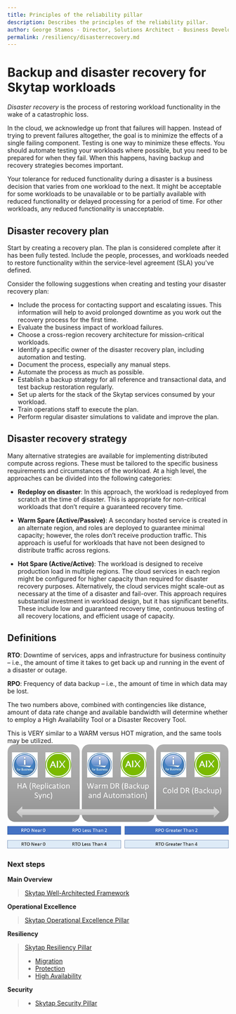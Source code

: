 ```yaml
---
title: Principles of the reliability pillar
description: Describes the principles of the reliability pillar.
author: George Stamos - Director, Solutions Architect - Business Development
permalink: /resiliency/disasterrecovery.md
---
```


# Backup and disaster recovery for Skytap workloads

*Disaster recovery* is the process of restoring workload functionality in the wake of a catastrophic loss.

In the cloud, we acknowledge up front that failures will happen. Instead of trying to prevent failures altogether, the goal is to minimize the effects of a single failing component. Testing is one way to minimize these effects. You should automate testing your workloads where possible, but you need to be prepared for when they fail. When this happens, having backup and recovery strategies becomes important.

Your tolerance for reduced functionality during a disaster is a business decision that varies from one workload to the next. It might be acceptable for some workloads to be unavailable or to be partially available with reduced functionality or delayed processing for a period of time. For other workloads, any reduced functionality is unacceptable. 

## Disaster recovery plan

Start by creating a recovery plan. The plan is considered complete after it has been fully tested. Include the people, processes, and workloads needed to restore functionality within the service-level agreement (SLA) you've defined.

Consider the following suggestions when creating and testing your disaster recovery plan:

- Include the process for contacting support and escalating issues. This information will help to avoid prolonged downtime as you work out the recovery process for the first time.
- Evaluate the business impact of workload failures.
- Choose a cross-region recovery architecture for mission-critical workloads.
- Identify a specific owner of the disaster recovery plan, including automation and testing.
- Document the process, especially any manual steps.
- Automate the process as much as possible.
- Establish a backup strategy for all reference and transactional data, and test backup restoration regularly.
- Set up alerts for the stack of the Skytap services consumed by your workload.
- Train operations staff to execute the plan.
- Perform regular disaster simulations to validate and improve the plan.

## Disaster recovery strategy

Many alternative strategies are available for implementing distributed compute across regions. These must be tailored to the specific business requirements and circumstances of the workload. At a high level, the approaches can be divided into the following categories:

- **Redeploy on disaster**: In this approach, the workload is redeployed from scratch at the time of disaster. This is appropriate for non-critical workloads that don’t require a guaranteed recovery time.

- **Warm Spare (Active/Passive)**: A secondary hosted service is created in an alternate region, and roles are deployed to guarantee minimal capacity; however, the roles don’t receive production traffic. This approach is useful for workloads that have not been designed to distribute traffic across regions.

- **Hot Spare (Active/Active)**: The workload is designed to receive production load in multiple regions. The cloud services in each region might be configured for higher capacity than required for disaster recovery purposes. Alternatively, the cloud services might scale-out as necessary at the time of a disaster and fail-over. This approach requires substantial investment in workload design, but it has significant benefits. These include low and guaranteed recovery time, continuous testing of all recovery locations, and efficient usage of capacity.

## Definitions

**RTO**: Downtime of services, apps and infrastructure for business continuity – i.e., the amount of time it takes to get back up and running in the event of a disaster or outage.

**RPO**: Frequency of data backup – i.e., the amount of time in which data may be lost.

The two numbers above, combined with contingencies like distance, amount of data rate change and available bandwidth will determine whether to employ a High Availability Tool or a Disaster Recovery Tool.

This is VERY similar to a WARM versus HOT migration, and the same tools may be utilized.
<img src="https://raw.githubusercontent.com/skytap/well-architected-framework/master/resiliency/media/backuptypes.png" width="800">

### Next steps

**Main Overview**
> [Skytap Well-Architected Framework](../README.md)

**Operational Excellence**
>[Skytap Operational Excellence Pillar](../operations/README.md)

**Resiliency**
>[Skytap Resiliency Pillar](README.md)
>* [Migration](migrations.md)
>* [Protection](backups.md)
>* [High Availability](ibmihadr.md)

**Security**
> * [Skytap Security Pillar](../security/README.md)

